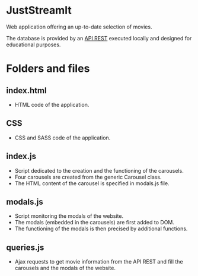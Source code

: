 # JustStreamIt
Web application offering an up-to-date selection of movies.  

The database is provided by an [API REST](https://github.com/OpenClassrooms-Student-Center/OCMovies-API-EN-FR) executed locally and designed for educational purposes.

# Folders and files

## index.html

* HTML code of the application.

## CSS

* CSS and SASS code of the application.

## index.js

* Script dedicated to the creation and the functioning of the carousels.  
* Four carousels are created from the generic Carousel class.  
* The HTML content of the carousel is specified in modals.js file.

## modals.js

* Script monitoring the modals of the website.  
* The modals (embedded in the carousels) are first added to DOM.  
* The functioning of the modals is then precised by additional functions. 

## queries.js

* Ajax requests to get movie information from the API REST and fill the carousels and the modals of the website.
